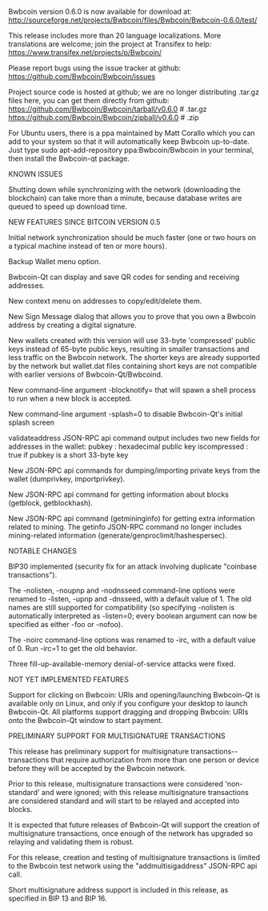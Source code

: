 Bwbcoin version 0.6.0 is now available for download at:
http://sourceforge.net/projects/Bwbcoin/files/Bwbcoin/Bwbcoin-0.6.0/test/

This release includes more than 20 language localizations.
More translations are welcome; join the
project at Transifex to help:
https://www.transifex.net/projects/p/Bwbcoin/

Please report bugs using the issue tracker at github:
https://github.com/Bwbcoin/Bwbcoin/issues

Project source code is hosted at github; we are no longer
distributing .tar.gz files here, you can get them
directly from github:
https://github.com/Bwbcoin/Bwbcoin/tarball/v0.6.0  # .tar.gz
https://github.com/Bwbcoin/Bwbcoin/zipball/v0.6.0  # .zip

For Ubuntu users, there is a ppa maintained by Matt Corallo which
you can add to your system so that it will automatically keep
Bwbcoin up-to-date.  Just type
sudo apt-add-repository ppa:Bwbcoin/Bwbcoin
in your terminal, then install the Bwbcoin-qt package.


KNOWN ISSUES

Shutting down while synchronizing with the network
(downloading the blockchain) can take more than a minute,
because database writes are queued to speed up download
time.


NEW FEATURES SINCE BITCOIN VERSION 0.5

Initial network synchronization should be much faster
(one or two hours on a typical machine instead of ten or more
hours).

Backup Wallet menu option.

Bwbcoin-Qt can display and save QR codes for sending
and receiving addresses.

New context menu on addresses to copy/edit/delete them.

New Sign Message dialog that allows you to prove that you
own a Bwbcoin address by creating a digital
signature.

New wallets created with this version will
use 33-byte 'compressed' public keys instead of
65-byte public keys, resulting in smaller
transactions and less traffic on the Bwbcoin
network. The shorter keys are already supported
by the network but wallet.dat files containing
short keys are not compatible with earlier
versions of Bwbcoin-Qt/Bwbcoind.

New command-line argument -blocknotify=<command>
that will spawn a shell process to run <command> 
when a new block is accepted.

New command-line argument -splash=0 to disable
Bwbcoin-Qt's initial splash screen

validateaddress JSON-RPC api command output includes
two new fields for addresses in the wallet:
pubkey : hexadecimal public key
iscompressed : true if pubkey is a short 33-byte key

New JSON-RPC api commands for dumping/importing
private keys from the wallet (dumprivkey, importprivkey).

New JSON-RPC api command for getting information about
blocks (getblock, getblockhash).

New JSON-RPC api command (getmininginfo) for getting
extra information related to mining. The getinfo
JSON-RPC command no longer includes mining-related
information (generate/genproclimit/hashespersec).



NOTABLE CHANGES

BIP30 implemented (security fix for an attack involving
duplicate "coinbase transactions").

The -nolisten, -noupnp and -nodnsseed command-line
options were renamed to -listen, -upnp and -dnsseed,
with a default value of 1. The old names are still
supported for compatibility (so specifying -nolisten
is automatically interpreted as -listen=0; every
boolean argument can now be specified as either
-foo or -nofoo).

The -noirc command-line options was renamed to
-irc, with a default value of 0. Run -irc=1 to
get the old behavior.

Three fill-up-available-memory denial-of-service
attacks were fixed.


NOT YET IMPLEMENTED FEATURES

Support for clicking on Bwbcoin: URIs and
opening/launching Bwbcoin-Qt is available only on Linux,
and only if you configure your desktop to launch
Bwbcoin-Qt. All platforms support dragging and dropping
Bwbcoin: URIs onto the Bwbcoin-Qt window to start
payment.


PRELIMINARY SUPPORT FOR MULTISIGNATURE TRANSACTIONS

This release has preliminary support for multisignature
transactions-- transactions that require authorization
from more than one person or device before they
will be accepted by the Bwbcoin network.

Prior to this release, multisignature transactions
were considered 'non-standard' and were ignored;
with this release multisignature transactions are
considered standard and will start to be relayed
and accepted into blocks.

It is expected that future releases of Bwbcoin-Qt
will support the creation of multisignature transactions,
once enough of the network has upgraded so relaying
and validating them is robust.

For this release, creation and testing of multisignature
transactions is limited to the Bwbcoin test network using
the "addmultisigaddress" JSON-RPC api call.

Short multisignature address support is included in this
release, as specified in BIP 13 and BIP 16.
